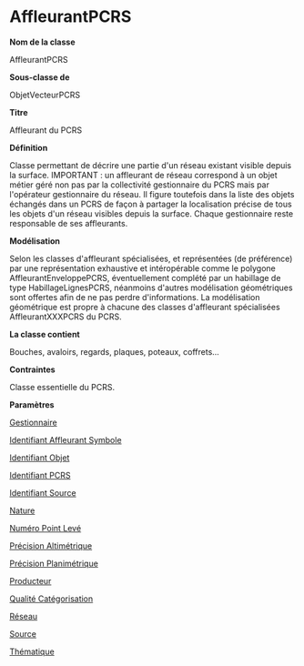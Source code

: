 # AffleurantPCRS #



**Nom de la classe**

AffleurantPCRS

**Sous-classe de**

ObjetVecteurPCRS

**Titre**

Affleurant du PCRS

**Définition**

Classe permettant de décrire une partie d'un réseau existant visible depuis la surface.
IMPORTANT : un affleurant de réseau correspond à un objet métier géré non pas par la collectivité gestionnaire du PCRS mais par l'opérateur gestionnaire du réseau. Il figure toutefois dans la liste des objets échangés dans un PCRS de façon à partager la localisation précise de tous les objets d'un réseau visibles depuis la surface. Chaque gestionnaire reste responsable de ses affleurants.

**Modélisation**

Selon les classes d'affleurant spécialisées, et représentées (de préférence) par une représentation exhaustive et intéropérable comme le polygone AffleurantEnveloppePCRS, éventuellement complété par un habillage de type HabillageLignesPCRS, néanmoins d'autres modélisation géométriques sont offertes afin de ne pas perdre d'informations. La modélisation géométrique est propre à chacune des classes d'affleurant spécialisées AffleurantXXXPCRS du PCRS.

**La classe contient**

Bouches, avaloirs, regards, plaques, poteaux, coffrets...

**Contraintes**

Classe essentielle du PCRS.

**Paramètres**

[Gestionnaire](http://doc-pcrs.readthedocs.io/fr/latest/Projet_FME/PCRS_Parametres.html#gestionnaire)

[Identifiant Affleurant Symbole](http://doc-pcrs.readthedocs.io/fr/latest/Projet_FME/PCRS_Parametres.html#identifiant-affleurant-symbole)

[Identifiant Objet](http://doc-pcrs.readthedocs.io/fr/latest/Projet_FME/PCRS_Parametres.html#identifiant-objet)

[Identifiant PCRS](http://doc-pcrs.readthedocs.io/fr/latest/Projet_FME/PCRS_Parametres.html#identifiant-pcrs)

[Identifiant Source](http://doc-pcrs.readthedocs.io/fr/latest/Projet_FME/PCRS_Parametres.html#identifiant-source)

[Nature](http://doc-pcrs.readthedocs.io/fr/latest/Projet_FME/PCRS_Parametres.html#nature)

[Numéro Point Levé](http://doc-pcrs.readthedocs.io/fr/latest/Projet_FME/PCRS_Parametres.html#numero-point-leve)

[Précision Altimétrique](http://doc-pcrs.readthedocs.io/fr/latest/Projet_FME/PCRS_Parametres.html#precision-altimetrique)

[Précision Planimétrique](http://doc-pcrs.readthedocs.io/fr/latest/Projet_FME/PCRS_Parametres.html#precision-planimetrique)

[Producteur](http://doc-pcrs.readthedocs.io/fr/latest/Projet_FME/PCRS_Parametres.html#producteur)

[Qualité Catégorisation](http://doc-pcrs.readthedocs.io/fr/latest/Projet_FME/PCRS_Parametres.html#qualite-categorisation)

[Réseau](http://doc-pcrs.readthedocs.io/fr/latest/Projet_FME/PCRS_Parametres.html#reseau)

[Source](http://doc-pcrs.readthedocs.io/fr/latest/Projet_FME/PCRS_Parametres.html#source)

[Thématique](http://doc-pcrs.readthedocs.io/fr/latest/Projet_FME/PCRS_Parametres.html#thematique)
